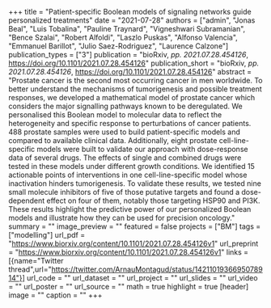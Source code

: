 +++
title = "Patient-specific Boolean models of signaling networks guide personalized treatments"
date = "2021-07-28"
authors = ["admin", "Jonas Beal", "Luis Tobalina", "Pauline Traynard", "Vigneshwari Subramanian", "Bence Szalai", "Robert Alfoldi", "Laszlo Puskas", "Alfonso Valencia", "Emmanuel Barillot", "Julio Saez-Rodriguez", "Laurence Calzone"]
publication_types = ["3"]
publication = "bioRxiv, _pp. 2021.07.28.454126_, https://doi.org/10.1101/2021.07.28.454126"
publication_short = "bioRxiv, _pp. 2021.07.28.454126_, https://doi.org/10.1101/2021.07.28.454126"
abstract = "Prostate cancer is the second most occurring cancer in men worldwide. To better understand the mechanisms of tumorigenesis and possible treatment responses, we developed a mathematical model of prostate cancer which considers the major signalling pathways known to be deregulated. We personalised this Boolean model to molecular data to reflect the heterogeneity and specific response to perturbations of cancer patients. 488 prostate samples were used to build patient-specific models and compared to available clinical data. Additionally, eight prostate cell-line-specific models were built to validate our approach with dose-response data of several drugs. The effects of single and combined drugs were tested in these models under different growth conditions. We identified 15 actionable points of interventions in one cell-line-specific model whose inactivation hinders tumorigenesis. To validate these results, we tested nine small molecule inhibitors of five of those putative targets and found a dose-dependent effect on four of them, notably those targeting HSP90 and PI3K. These results highlight the predictive power of our personalized Boolean models and illustrate how they can be used for precision oncology."
summary = ""
image_preview = ""
featured = false
projects = ["BM"]
tags = ["modelling"]
url_pdf = "https://www.biorxiv.org/content/10.1101/2021.07.28.454126v1"
url_preprint = "https://www.biorxiv.org/content/10.1101/2021.07.28.454126v1"
links = [{name="Twitter thread",url="https://twitter.com/ArnauMontagud/status/1421101936695078914"}]
url_code = ""
url_dataset = ""
url_project = ""
url_slides = ""
url_video = ""
url_poster = ""
url_source = ""
math = true
highlight = true
[header]
image = ""
caption = ""
+++

